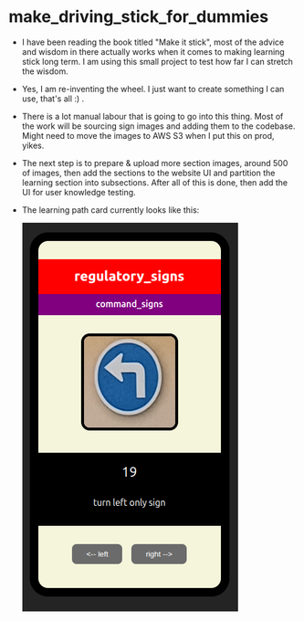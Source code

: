 # make_driving_stick_for_dummies
  - I have been reading the book titled "Make it stick", most of the advice and wisdom in there actually works when it comes to making learning stick long term. I am using this small project to test how far I can stretch the wisdom.

  - Yes, I am re-inventing the wheel. I just want to create something I can use, that's all :) .

  - There is a lot manual labour that is going to go into this thing. Most of the work will be sourcing sign images and adding them to the codebase. Might need to move the images to AWS S3 when I put this on prod, yikes.

  - The next step is to prepare & upload more section images, around 500 of images, then add the sections to the website UI and partition the learning section into subsections. After all of this is done, then add the UI for user knowledge testing.

- The learning path card currently looks like this:

  ![Alt text](./src/assets/screenshots/main_screenshot.png)